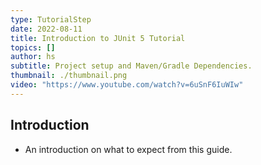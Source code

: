 ```yaml
---
type: TutorialStep
date: 2022-08-11
title: Introduction to JUnit 5 Tutorial
topics: []
author: hs
subtitle: Project setup and Maven/Gradle Dependencies.
thumbnail: ./thumbnail.png
video: "https://www.youtube.com/watch?v=6uSnF6IuWIw"
---
```


## Introduction

- An introduction on what to expect from this guide.
